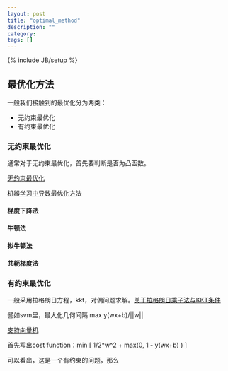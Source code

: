 ```yaml
---
layout: post
title: "optimal_method"
description: ""
category: 
tags: []
---
```

{% include JB/setup %}


## 最优化方法

一般我们接触到的最优化分为两类：

- 无约束最优化
- 有约束最优化

### 无约束最优化

通常对于无约束最优化，首先要判断是否为凸函数。

[无约束最优化](http://www.52nlp.cn/unconstrained-optimization-one)

[机器学习中导数最优化方法](http://www.cnblogs.com/daniel-D/p/3377840.html)

#### 梯度下降法

#### 牛顿法

#### 拟牛顿法

#### 共轭梯度法

### 有约束最优化

一般采用拉格朗日方程，kkt，对偶问题求解。[关于拉格朗日乘子法与KKT条件](http://www.moozhi.com/topic/show/54a8a261c555c08b3d59d996)

譬如svm里，最大化几何间隔 max y(wx+b)/||w||

[支持向量机](http://blog.csdn.net/v_july_v/article/details/7624837)

首先写出cost function：min [ 1/2*w^2 + max(0, 1 - y(wx+b) ) ]

可以看出，这是一个有约束的问题，那么

